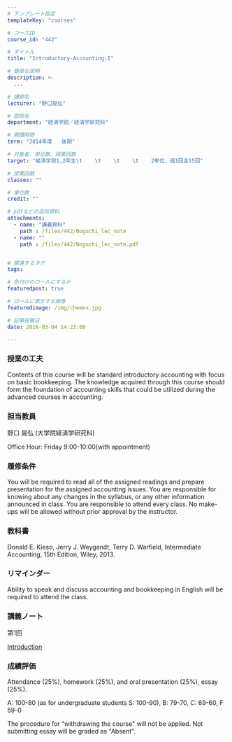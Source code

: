 ```yaml
---
# テンプレート指定
templateKey: "courses"

# コースID
course_id: "442"

# タイトル
title: "Introductory-Accounting-I"

# 簡単な説明
description: >-
  ...

# 講師名
lecturer: "野口晃弘"

# 部局名
department: "経済学部／経済学研究科"

# 開講時限
term: "2014年度	後期"

# 対象者、単位数、授業回数
target: "経済学部1,2年生\t    \t    \t    \t    2単位、週1回全15回"

# 授業回数
classes: ""

# 単位数
credit: ""

# pdfなどの追加資料
attachments: 
  - name: "講義資料" 
    path : /files/442/Noguchi_lec_note
  - name: "" 
    path : /files/442/Noguchi_lec_note.pdf


# 関連するタグ
tags:

# 色付けのロールにするか
featuredpost: true

# ロールに表示する画像
featuredimage: /img/chemex.jpg

# 記事投稿日
date: 2016-03-04 14:23:00

---
```


### 授業の工夫

Contents of this course will be standard introductory accounting with focus on basic bookkeeping. The knowledge acquired through this course should form the foundation of accounting skills that could be utilized during the advanced courses in accounting.

### 担当教員

野口 晃弘 (大学院経済学研究科) 

Office Hour: Friday 9:00-10:00(with appointment)

### 履修条件

You will be required to read all of the assigned readings and prepare presentation for the assigned accounting issues. You are responsible for knowing about any changes in the syllabus, or any other information announced in class. You are responsible to attend every class. No make-ups will be allowed without prior approval by the instructor. 

### 教科書

Donald E. Kieso, Jerry J. Weygandt, Terry D. Warfield, Intermediate Accounting, 15th Edition, Wiley, 2013. 

### リマインダー

Ability to speak and discuss accounting and bookkeeping in English will be required to attend the class.

### 講義ノート

第1回


[Introduction](/files/442/Noguchi_lec_note.pdf) 

### 成績評価

Attendance (25%), homework (25%), and oral presentation (25%), essay (25%).

A: 100-80 (as for undergraduate students S: 100-90), B: 79-70, C: 69-60, F 59-0

The procedure for "withdrawing the course" will not be applied. Not submitting essay will be graded as "Absent".
